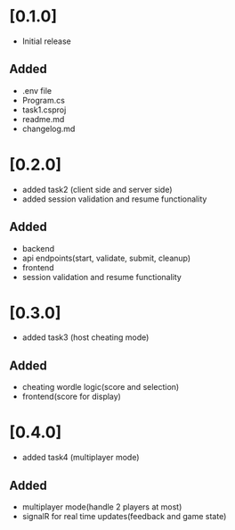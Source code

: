 # [0.1.0]
- Initial release
## Added
- .env file
- Program.cs
- task1.csproj
- readme.md
- changelog.md

# [0.2.0]
- added task2 (client side and server side)
- added session validation and resume functionality
## Added
- backend
- api endpoints(start, validate, submit, cleanup)
- frontend
- session validation and resume functionality

# [0.3.0]
- added task3 (host cheating mode)
## Added
- cheating wordle logic(score and selection)
- frontend(score for display)

# [0.4.0]
- added task4 (multiplayer mode)
## Added
- multiplayer mode(handle 2 players at most)
- signalR for real time updates(feedback and game state)